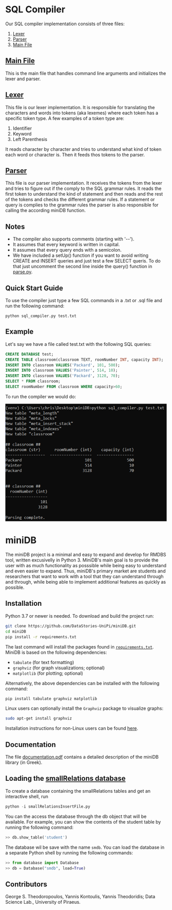 # SQL Compiler

Our SQL compiler implementation consists of three files:
1. [Lexer](lex.py)
2. [Parser](parse.py)
3. [Main File](sql_compiler.py)

## [Main File](sql_compiler.py)
This is the main file that handles command line arguments and initializes the lexer and parser.

## [Lexer](lex.py)
This file is our lexer implementation. It is responsible for translating the characters and words into tokens (aka lexemes) where each token has a specific token type. A few examples of a token type are:
1. Identifier
2. Keyword
3. Left Parenthesis

It reads character by character and tries to understand what kind of token each word or character is. Then it feeds thos tokens to the parser.

## [Parser](parse.py)
This file is our parser implementation. It receives the tokens from the lexer and tries to figure out if the comply to the SQL grammar rules. It reads the first token to understand the kind of statement and then reads and the rest of the tokens and checks the different grammar rules. If a statement or query is complies to the grammar rules the parser is also responsible for calling the according miniDB function.

## Notes
- The compiler also supports comments (starting with '--').
- It assumes that every keyword is written in capital.
- It assumes that every query ends with a semicolon.
- We have included a setUp() function if you want to avoid writing CREATE and INSERT queries and just test a few SELECT queris. To do that just uncomment the second line inside the query() function in [parse.py](parse.py).

## Quick Start Guide

To use the compiler just type a few SQL commands in a .txt or .sql file and run the following command:
```
python sql_compiler.py test.txt
```

## Example

Let's say we have a file called test.txt with the following SQL queries:

```sql
CREATE DATABASE test;
CREATE TABLE classroom(classroom TEXT, roomNumber INT, capacity INT);
INSERT INTO classroom VALUES('Packard', 101, 500);
INSERT INTO classroom VALUES('Painter', 514, 10);
INSERT INTO classroom VALUES('Packard', 3128, 70);
SELECT * FROM classroom;
SELECT roomNumber FROM classroom WHERE capacity>60;
```

To run the compiler we would do:

![Example](example.png?raw=true)

# miniDB

The miniDB project is a minimal and easy to expand and develop for RMDBS tool, written excusivelly in Python 3. MiniDB's main goal is to provide the user with as much functionality as posssible while being easy to understand and even easier to expand. Thus, miniDB's primary market are students and researchers that want to work with a tool that they can understand through and through, while being able to implement additional features as quickly as possible.

## Installation

Python 3.7 or newer is needed. To download and build the project run:

```bash
git clone https://github.com/DataStories-UniPi/miniDB.git
cd miniDB
pip install -r requirements.txt
```

The last command will install the packages found in [`requirements.txt`](https://github.com/DataStories-UniPi/miniDB/blob/master/requirements.txt). MiniDB is based on the following dependencies:
* `tabulate` (for text formatting)
* `graphviz` (for graph visualizations; optional)
* `matplotlib` (for plotting; optional)

Alternatively, the above dependencies can be installed with the following command:
```python
pip install tabulate graphviz matplotlib
```

Linux users can optionally install the `Graphviz` package to visualize graphs:
```bash
sudo apt-get install graphviz
```
Installation instructions for non-Linux users can be found [here](https://graphviz.org/download/).

## Documentation

The file [documentation.pdf](documentation.pdf) contains a detailed description of the miniDB library (in Greek).

## Loading the [smallRelations database](https://www.db-book.com/db6/lab-dir/sample_tables-dir/index.html)

To create a database containing the smallRelations tables and get an interactive shell, run
``` Python
python -i smallRelationsInsertFile.py
```
You can the access the database through the db object that will be available. For example, you can show the contents of the student table by running the following command:
```python
>> db.show_table('student')
```
The database wil be save with the name `smdb`. You can load the database in a separate Python shell by running the following commands:
```python
>> from database import Database
>> db = Database("smdb", load=True)
```

## Contributors
George S. Theodoropoulos, Yannis Kontoulis, Yannis Theodoridis; Data Science Lab., University of Piraeus.
